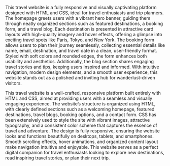 This travel website is a fully responsive and visually captivating platform designed with HTML and CSS, ideal for travel enthusiasts and trip planners. The homepage greets users with a vibrant hero banner, guiding them through neatly organized sections such as featured destinations, a booking form, and a travel blog. Each destination is presented in attractive card layouts with high-quality imagery and hover effects, offering a glimpse into exciting travel spots like Paris, Tokyo, and New York. The booking form allows users to plan their journey seamlessly, collecting essential details like name, email, destination, and travel date in a clean, user-friendly format. Styled with soft colors and rounded edges, the form enhances both usability and aesthetics. Additionally, the blog section shares engaging travel stories and tips, keeping users inspired and informed. With intuitive navigation, modern design elements, and a smooth user experience, this website stands out as a polished and inviting hub for wanderlust-driven visitors.

This travel website is a well-crafted, responsive platform built entirely with HTML and CSS, aimed at providing users with a seamless and visually engaging experience. The website’s structure is organized using HTML, with clearly defined sections such as a welcoming homepage, featured destinations, travel blogs, booking options, and a contact form. CSS has been extensively used to style the site with vibrant images, attractive typography, and a consistent color scheme that captures the essence of travel and adventure. The design is fully responsive, ensuring the website looks and functions beautifully on desktops, tablets, and smartphones. Smooth scrolling effects, hover animations, and organized content layout make navigation intuitive and enjoyable. This website serves as a perfect digital companion for travel enthusiasts looking to explore new destinations, read inspiring travel stories, or plan their next trip.

